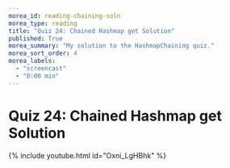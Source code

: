 ```yaml
---
morea_id: reading-chaining-soln
morea_type: reading
title: "Quiz 24: Chained Hashmap get Solution"
published: True
morea_summary: "My solution to the HashmapChaining quiz."
morea_sort_order: 4
morea_labels: 
  - "screencast"
  - "8:00 min"
---
```


# Quiz 24: Chained Hashmap get Solution
{% include youtube.html id="Oxni_LgHBhk" %}
